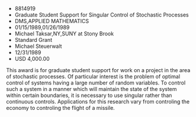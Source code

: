 
* 8814919
* Graduate Student Support for Singular Control of Stochastic Processes
* DMS,APPLIED MATHEMATICS
* 01/15/1989,01/26/1989
* Michael Taksar,NY,SUNY at Stony Brook
* Standard Grant
* Michael Steuerwalt
* 12/31/1989
* USD 4,000.00

This award is for graduate student support for work on a project in the area of
stochastic processes. Of particular interest is the problem of optimal control
of systems having a large number of random variables. To control such a system
in a manner which will maintain the state of the system within certain
boundaries, it is necessary to use singular rather than continuous controls.
Applications for this research vary from controling the economy to controling
the flight of a missile.
